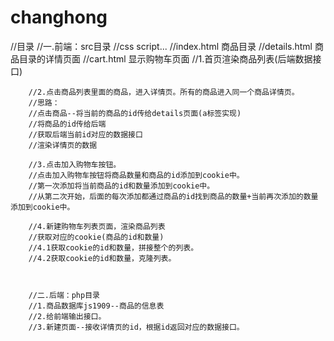 # changhong
//目录
        //一.前端：src目录
        //css script...
        //index.html 商品目录
        //details.html 商品目录的详情页面
        //cart.html 显示购物车页面
        //1.首页渲染商品列表(后端数据接口)

        //2.点击商品列表里面的商品，进入详情页。所有的商品进入同一个商品详情页。
        //思路：
        //点击商品--将当前的商品的id传给details页面(a标签实现)
        //将商品的id传给后端
        //获取后端当前id对应的数据接口
        //渲染详情页的数据

        //3.点击加入购物车按钮。
        //点击加入购物车按钮将商品数量和商品的id添加到cookie中。
        //第一次添加将当前商品的id和数量添加到cookie中。
        //从第二次开始，后面的每次添加都通过商品的id找到商品的数量+当前再次添加的数量添加到cookie中。
        
        //4.新建购物车列表页面，渲染商品列表
        //获取对应的cookie(商品的id和数量)
        //4.1获取cookie的id和数量，拼接整个的列表。
        //4.2获取cookie的id和数量，克隆列表。



        //二.后端：php目录
        //1.商品数据库js1909--商品的信息表
        //2.给前端输出接口。
        //3.新建页面--接收详情页的id，根据id返回对应的数据接口。